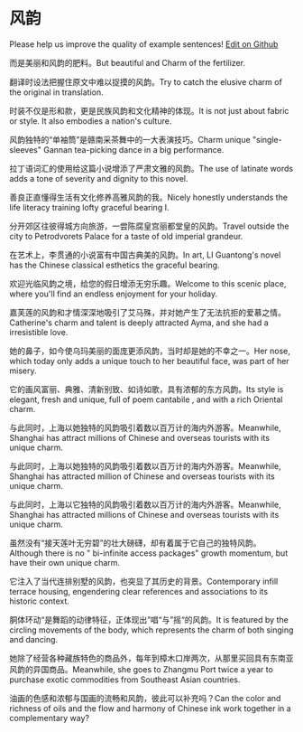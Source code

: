 # 风韵

Please help us improve the quality of example sentences! [Edit on Github](https://github.com/jiyushe/jiyu-example-sentence-source/blob/main/chinese/fengyun.md)

<p><span class="chinese">而是美丽和风韵的肥料。</span><span class="english">But beautiful and Charm of the fertilizer.</span></p>

<p><span class="chinese">翻译时设法把握住原文中难以捉摸的风韵。</span><span class="english">Try to catch the elusive charm of the original in translation.</span></p>

<p><span class="chinese">时装不仅是形和款，更是民族风韵和文化精神的体现。</span><span class="english">It is not just about fabric or style. It also embodies a nation's culture.</span></p>

<p><span class="chinese">风韵独特的“单袖筒”是赣南采茶舞中的一大表演技巧。</span><span class="english">Charm unique "single-sleeves" Gannan tea-picking dance in a big performance.</span></p>

<p><span class="chinese">拉丁语词汇的使用给这篇小说增添了严肃文雅的风韵。</span><span class="english">The use of latinate words adds a tone of severity and dignity to this novel.</span></p>

<p><span class="chinese">善良正直懂得生活有文化修养高雅风韵的我。</span><span class="english">Nicely honestly understands the life literacy training lofty graceful bearing I.</span></p>

<p><span class="chinese">分开郊区往彼得城方向旅游，一尝陈腐皇宫丽都堂皇的风韵。</span><span class="english">Travel outside the city to Petrodvorets Palace for a taste of old imperial grandeur.</span></p>

<p><span class="chinese">在艺术上，李贯通的小说富有中国古典美的风韵。</span><span class="english">In art, LI Guantong's novel has the Chinese classical esthetics the graceful bearing.</span></p>

<p><span class="chinese">欢迎光临风韵之境，给您的假日增添无穷乐趣。</span><span class="english">Welcome to this scenic place, where you'll find an endless enjoyment for your holiday.</span></p>

<p><span class="chinese">嘉芙莲的风韵和才情深深地吸引了艾马殊，并对她产生了无法抗拒的爱慕之情。</span><span class="english">Catherine's charm and talent is deeply attracted Ayma, and she had a irresistible love.</span></p>

<p><span class="chinese">她的鼻子，如今使乌玛美丽的面庞更添风韵，当时却是她的不幸之一。</span><span class="english">Her nose, which today only adds a unique touch to her beautiful face, was part of her misery.</span></p>

<p><span class="chinese">它的画风富丽、典雅、清新别致、如诗如歌，具有浓郁的东方风韵。</span><span class="english">Its style is elegant, fresh and unique, full of poem cantabile , and with a rich Oriental charm.</span></p>

<p><span class="chinese">与此同时，上海以她独特的风韵吸引着数以百万计的海内外游客。</span><span class="english">Meanwhile, Shanghai has attract millions of Chinese and overseas tourists with its unique charm.</span></p>

<p><span class="chinese">与此同时，上海以她独特的风韵吸引着数以百万计的海内外游客。</span><span class="english">Meanwhile, Shanghai has attracted million of Chinese and overseas tourists with its unique charm.</span></p>

<p><span class="chinese">与此同时，上海以它独特的风韵吸引着数以百万计的海内外游客。</span><span class="english">Meanwhile, Shanghai has attracted millions of Chinese and overseas tourists with its unique charm.</span></p>

<p><span class="chinese">虽然没有“接天莲叶无穷碧”的壮大磅礴，却有着属于它自己的独特风韵。</span><span class="english">Although there is no " bi-infinite access packages" growth momentum, but have their own unique charm.</span></p>

<p><span class="chinese">它注入了当代连排别墅的风韵，也突显了其历史的背景。</span><span class="english">Contemporary infill terrace housing, engendering clear references and associations to its historic context.</span></p>

<p><span class="chinese">胴体环动“是舞蹈的动律特征，正体现出”唱“与”摇“的风韵。</span><span class="english">It is featured by the circling movements of the body, which represents the charm of both singing and dancing.</span></p>

<p><span class="chinese">她除了经营各种藏族特色的商品外，每年到樟木口岸两次，从那里买回具有东南亚风韵的异国商品。</span><span class="english">Meanwhile, she goes to Zhangmu Port twice a year to purchase exotic commodities from Southeast Asian countries.</span></p>

<p><span class="chinese">油画的色感和浓郁与国画的流畅和风韵，彼此可以补充吗？</span><span class="english">Can the color and richness of oils and the flow and harmony of Chinese ink work together in a complementary way?</span></p>

